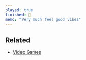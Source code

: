 ```yaml
---
played: true
finished: 🔁
memo: "Very much feel good vibes"
---
```


## Related
- [Video Games](notes/Video%20Games.md)
